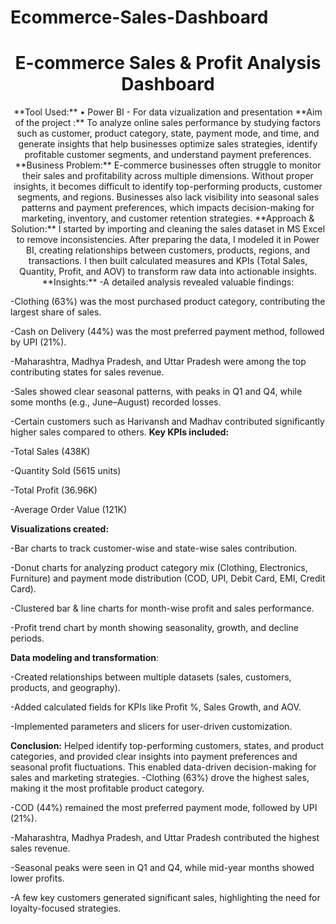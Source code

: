 # Ecommerce-Sales-Dashboard
<h1 align="center">E-commerce Sales & Profit Analysis Dashboard</h1>

<p align="center">
**Tool Used:**
• Power BI - For data vizualization and presentation
**Aim of the project :** To analyze online sales performance by studying factors such as customer, product category, state, payment mode, and time, and generate insights that help businesses optimize sales strategies, identify profitable customer segments, and understand payment preferences.
**Business Problem:** E-commerce businesses often struggle to monitor their sales and profitability across multiple dimensions. Without proper insights, it becomes difficult to identify top-performing products, customer segments, and regions. Businesses also lack visibility into seasonal sales patterns and payment preferences, which impacts decision-making for marketing, inventory, and customer retention strategies.
**Approach & Solution:** I started by importing and cleaning the sales dataset in MS Excel to remove inconsistencies. After preparing the data, I modeled it in Power BI, creating relationships between customers, products, regions, and transactions. I then built calculated measures and KPIs (Total Sales, Quantity, Profit, and AOV) to transform raw data into actionable insights.
**Insights:** 
-A detailed analysis revealed valuable findings:

-Clothing (63%) was the most purchased product category, contributing the largest share of sales.

-Cash on Delivery (44%) was the most preferred payment method, followed by UPI (21%).

-Maharashtra, Madhya Pradesh, and Uttar Pradesh were among the top contributing states for sales revenue.

-Sales showed clear seasonal patterns, with peaks in Q1 and Q4, while some months (e.g., June–August) recorded losses.

-Certain customers such as Harivansh and Madhav contributed significantly higher sales compared to others.
**Key KPIs included:**

-Total Sales (438K)

-Quantity Sold (5615 units)

-Total Profit (36.96K)

-Average Order Value (121K)

**Visualizations created:**

-Bar charts to track customer-wise and state-wise sales contribution.

-Donut charts for analyzing product category mix (Clothing, Electronics, Furniture) and payment mode distribution (COD, UPI, Debit Card, EMI, Credit Card).

-Clustered bar & line charts for month-wise profit and sales performance.

-Profit trend chart by month showing seasonality, growth, and decline periods.

**Data modeling and transformation**:

-Created relationships between multiple datasets (sales, customers, products, and geography).

-Added calculated fields for KPIs like Profit %, Sales Growth, and AOV.

-Implemented parameters and slicers for user-driven customization.

**Conclusion:** Helped identify top-performing customers, states, and product categories, and provided clear insights into payment preferences and seasonal profit fluctuations. This enabled data-driven decision-making for sales and marketing strategies.
-Clothing (63%) drove the highest sales, making it the most profitable product category.

-COD (44%) remained the most preferred payment mode, followed by UPI (21%).

-Maharashtra, Madhya Pradesh, and Uttar Pradesh contributed the highest sales revenue.

-Seasonal peaks were seen in Q1 and Q4, while mid-year months showed lower profits.

-A few key customers generated significant sales, highlighting the need for loyalty-focused strategies.
